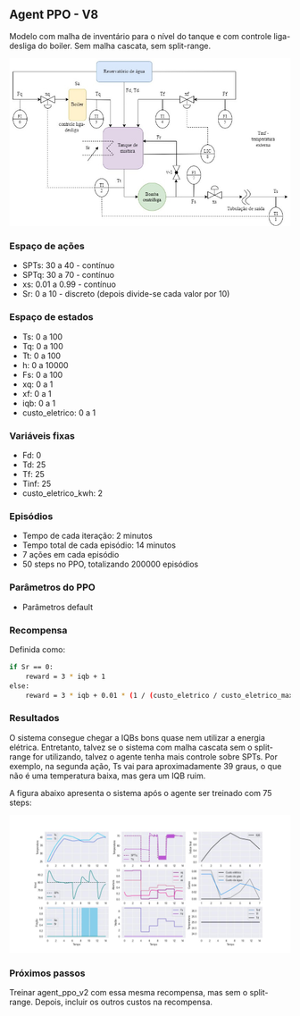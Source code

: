 ## Agent PPO - V8

Modelo com malha de inventário para o nível do tanque e com controle liga-desliga do boiler. Sem malha cascata, sem split-range.

![chuveiro](https://github.com/mpaulazamin/tcc-models-rllib/blob/agent_ppo_v1/imagens/chuveiro_controle_t4a_sem_split.jpg)

### Espaço de ações

- SPTs: 30 a 40 - contínuo
- SPTq: 30 a 70 - contínuo
- xs: 0.01 a 0.99 - contínuo
- Sr: 0 a 10 - discreto (depois divide-se cada valor por 10)

### Espaço de estados

- Ts: 0 a 100
- Tq: 0 a 100
- Tt: 0 a 100
- h: 0 a 10000
- Fs: 0 a 100
- xq: 0 a 1
- xf: 0 a 1
- iqb: 0 a 1
- custo_eletrico: 0 a 1

### Variáveis fixas

- Fd: 0
- Td: 25
- Tf: 25
- Tinf: 25
- custo_eletrico_kwh: 2

### Episódios

- Tempo de cada iteração: 2 minutos
- Tempo total de cada episódio: 14 minutos
- 7 ações em cada episódio
- 50 steps no PPO, totalizando 200000 episódios

### Parâmetros do PPO

- Parâmetros default

### Recompensa

Definida como:

```bash
if Sr == 0:
    reward = 3 * iqb + 1
else:
    reward = 3 * iqb + 0.01 * (1 / (custo_eletrico / custo_eletrico_max))
```

### Resultados

O sistema consegue chegar a IQBs bons quase nem utilizar a energia elétrica. Entretanto, talvez se o sistema com malha cascata sem o split-range for utilizando, talvez o agente tenha mais controle sobre SPTs. Por exemplo, na segunda ação, Ts vai para aproximadamente 39 graus, o que não é uma temperatura baixa, mas gera um IQB ruim.

A figura abaixo apresenta o sistema após o agente ser treinado com 75 steps:

![image](https://github.com/mpaulazamin/tcc-models-rllib/blob/agent_ppo_v7/imagens/avalia%C3%A7%C3%A3o_agent_ppo_v7.jpg)

### Próximos passos

Treinar agent_ppo_v2 com essa mesma recompensa, mas sem o split-range. Depois, incluir os outros custos na recompensa.